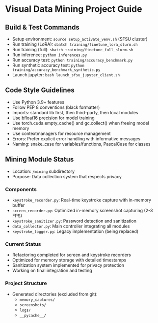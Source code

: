 # Visual Data Mining Project Guide

## Build & Test Commands
- Setup environment: `source setup_activate_venv.sh` (SFSU cluster)
- Run training (LoRA): `sbatch training/finetune_lora_slurm.sh`
- Run training (full): `sbatch training/finetune_full_slurm.sh`
- Run inference: `python inferences.py`
- Run accuracy test: `python training/accuracy_benchmark.py`
- Run synthetic accuracy test: `python training/accuracy_benchmark_synthetic.py`
- Launch jupyter: `bash launch_sfsu_jupyter_client.sh`

## Code Style Guidelines
- Use Python 3.9+ features
- Follow PEP 8 conventions (black formatter)
- Imports: standard lib first, then third-party, then local modules
- Use bfloat16 precision for model training
- Use torch.cuda.empty_cache() and gc.collect() when freeing model memory
- Use contextmanagers for resource management
- Errors: Prefer explicit error handling with informative messages
- Naming: snake_case for variables/functions, PascalCase for classes

## Mining Module Status
- Location: `/mining` subdirectory
- Purpose: Data collection system that respects privacy

### Components
- `keystroke_recorder.py`: Real-time keystroke capture with in-memory buffer
- `screen_recorder.py`: Optimized in-memory screenshot capturing (2-3 FPS)
- `keystroke_sanitizer.py`: Password detection and sanitization
- `data_collector.py`: Main controller integrating all modules
- `keystroke_logger.py`: Legacy implementation (being replaced)

### Current Status
- Refactoring completed for screen and keystroke recorders
- Optimized for memory storage with detailed timestamps
- Sanitization system implemented for privacy protection
- Working on final integration and testing

### Project Structure
- Generated directories (excluded from git):
  - `memory_captures/`
  - `screenshots/`
  - `logs/`
  - `__pycache__/`